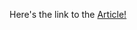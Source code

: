 
Here's the link to the [Article!](https://medium.com/@whynniethegr8/the-european-soccer-database-exploration-with-sql-a2669eae65bd)
 
